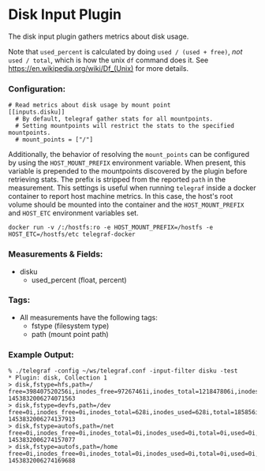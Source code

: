 # Disk Input Plugin

The disk input plugin gathers metrics about disk usage.

Note that `used_percent` is calculated by doing `used / (used + free)`, _not_
`used / total`, which is how the unix `df` command does it. See
https://en.wikipedia.org/wiki/Df_(Unix) for more details.

### Configuration:

```
# Read metrics about disk usage by mount point
[[inputs.disku]]
  # By default, telegraf gather stats for all mountpoints.
  # Setting mountpoints will restrict the stats to the specified mountpoints.
  # mount_points = ["/"]
```

Additionally, the behavior of resolving the `mount_points` can be configured by using the `HOST_MOUNT_PREFIX` environment variable.
When present, this variable is prepended to the mountpoints discovered by the plugin before retrieving stats.
The prefix is stripped from the reported `path` in the measurement.
This settings is useful when running `telegraf` inside a docker container to report host machine metrics.
In this case, the host's root volume should be mounted into the container and the `HOST_MOUNT_PREFIX` and `HOST_ETC` environment variables set.

`docker run -v /:/hostfs:ro -e HOST_MOUNT_PREFIX=/hostfs -e HOST_ETC=/hostfs/etc telegraf-docker`

### Measurements & Fields:

- disku
    - used_percent (float, percent)

### Tags:

- All measurements have the following tags:
    - fstype (filesystem type)
    - path (mount point path)

### Example Output:

```
% ./telegraf -config ~/ws/telegraf.conf -input-filter disku -test
* Plugin: disk, Collection 1
> disk,fstype=hfs,path=/ free=398407520256i,inodes_free=97267461i,inodes_total=121847806i,inodes_used=24580345i,total=499088621568i,used=100418957312i,used_percent=20.131039916242397 1453832006274071563
> disk,fstype=devfs,path=/dev free=0i,inodes_free=0i,inodes_total=628i,inodes_used=628i,total=185856i,used=185856i,used_percent=100 1453832006274137913
> disk,fstype=autofs,path=/net free=0i,inodes_free=0i,inodes_total=0i,inodes_used=0i,total=0i,used=0i,used_percent=0 1453832006274157077
> disk,fstype=autofs,path=/home free=0i,inodes_free=0i,inodes_total=0i,inodes_used=0i,total=0i,used=0i,used_percent=0 1453832006274169688
```
